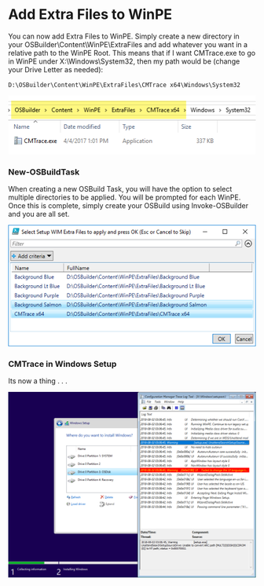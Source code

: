 # Add Extra Files to WinPE

You can now add Extra Files to WinPE.  Simply create a new directory in your OSBuilder\Content\WinPE\ExtraFiles and add whatever you want in a relative path to the WinPE Root.  This means that if I want CMTrace.exe to go in WinPE under X:\Windows\System32, then my path would be \(change your Drive Letter as needed\):

```text
D:\OSBuilder\Content\WinPE\ExtraFiles\CMTrace x64\Windows\System32
```

![](../../.gitbook/assets/2018-08-02_3-13-38.png)

### New-OSBuildTask

When creating a new OSBuild Task, you will have the option to select multiple directories to be applied.  You will be prompted for each WinPE.  Once this is complete, simply create your OSBuild using Invoke-OSBuilder and you are all set.

![](../../.gitbook/assets/2018-08-02_2-37-01.png)

### CMTrace in Windows Setup

Its now a thing . . .

![](../../.gitbook/assets/2018-08-02_3-10-05.png)

